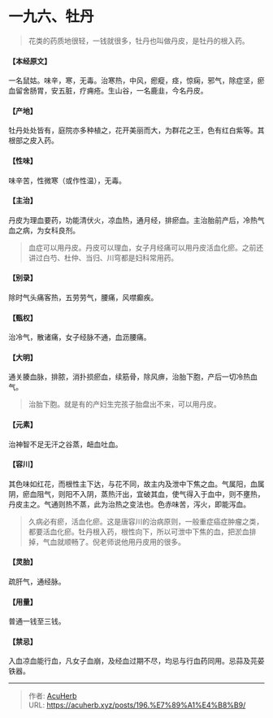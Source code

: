 # 一九六、牡丹


> 花类的药质地很轻，一钱就很多，牡丹也叫做丹皮，是牡丹的根入药。

#### 【本经原文】
一名鼠姑。味辛，寒，无毒。治寒热，中风，瘛瘲，痉，惊痫，邪气，除症坚，瘀血留舍肠胃，安五脏，疗痈疮。生山谷，一名鹿韭，今名丹皮。
#### 【产地】
牡丹处处皆有，庭院亦多种植之，花开美丽而大，为群花之王，色有红白紫等。其根部之皮入药。
#### 【性味】
味辛苦，性微寒（或作性温），无毒。
#### 【主治】
丹皮为理血要药，功能清伏火，凉血热，通月经，排瘀血。主治胎前产后，冷热气血之病，为女科良剂。

> 血症可以用丹皮。丹皮可以理血，女子月经痛可以用丹皮活血化瘀。之前还讲过白芍、杜仲、当归、川穹都是妇科常用药。

#### 【别录】
除时气头痛客热，五劳劳气，腰痛，风噤癫疾。
#### 【甄权】
治冷气，散诸痛，女子经脉不通，血沥腰痛。
#### 【大明】
通关腠血脉，排脓，消扑损瘀血，续筋骨，除风痹，治胎下胞，产后一切冷热血气。

> 治胎下胞。就是有的产妇生完孩子胎盘出不来，可以用丹皮。

#### 【元素】
治神智不足无汗之谷蒸，衄血吐血。
#### 【容川】
其色味如红花，而根性主下达，与花不同，故主内及泄中下焦之血。气属阳，血属阴，瘀血阻气，则阳不入阴，蒸热汗出，宜破其血，使气得入于血中，则不壅热，丹皮主之。气通则热不蒸，此为治热之变法也。色赤味苦，泻火，即能泻血。

> 久病必有瘀，活血化瘀。这是唐容川的治病原则，一般重症癌症肿瘤之类，都要活血化瘀。牡丹根入药，根性向下，所以可泄中下焦的血，把淤血排掉，气血就顺畅了。倪老师说他用丹皮用的很多。

#### 【灵胎】
疏肝气，通经脉。
#### 【用量】
普通一钱至三钱。
#### 【禁忌】
入血凉血能行血，凡女子血崩，及经血过期不尽，均忌与行血药同用。忌蒜及芫荽铁器。

---

> 作者: [AcuHerb](https://acuherb.xyz)  
> URL: https://acuherb.xyz/posts/196.%E7%89%A1%E4%B8%B9/  

